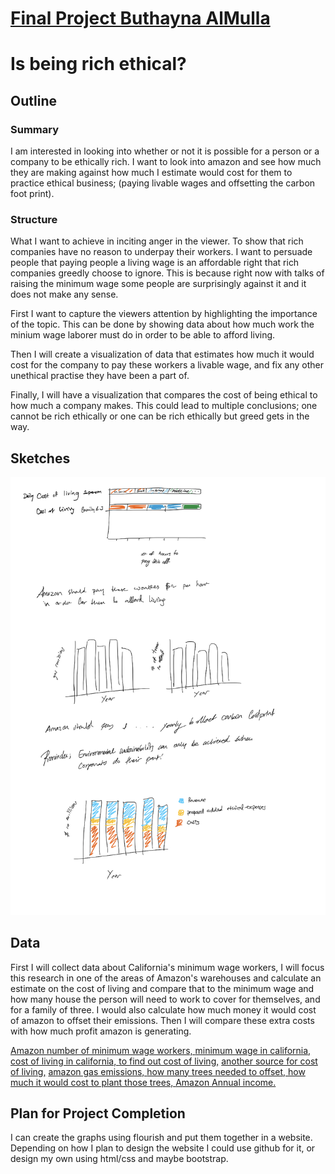 # [Final Project Buthayna AlMulla](https://bamulla.github.io/final_project_ButhaynaAlMulla.md/)

# Is being rich ethical?

## Outline
### Summary
I am interested in looking into whether or not it is possible for a person or a company to be ethically rich. I want to look into amazon and see how much they are making against how much I estimate would cost for them to practice ethical business; (paying livable wages and offsetting the carbon foot print).
### Structure
What I want to achieve in inciting anger in the viewer. To show that rich companies have no reason to underpay their workers. I want to persuade people that paying people a living wage is an affordable right that rich companies greedly choose to ignore. This is because right now with talks of raising the minimum wage some people are surprisingly against it and it does not make any sense. 

First I want to capture the viewers attention by highlighting the importance of the topic. This can be done by showing data about how much work the minium wage laborer must do in order to be able to afford living. 

Then I will create a visualization of data that estimates how much it would cost for the company to pay these workers a livable wage, and fix any other unethical practise they have been a part of. 

Finally, I will have a visualization that compares the cost of being ethical to how much a company makes. This could lead to multiple conclusions; one cannot be rich ethically or one can be rich ethically but greed gets in the way.


## Sketches
![sketches](sketch01.jpg)

## Data

First I will collect data about California's minimum wage workers, I will focus this research in one of the areas of Amazon's warehouses and calculate an estimate on the cost of living and compare that to the minimum wage and how many house the person will need to work to cover for themselves, and for a family of three. I would also calculate how much money it would cost of amazon to offset their emissions. Then I will compare these extra costs with how much profit amazon is generating. 

[Amazon number of minimum wage workers, ](https://www.npr.org/2018/10/02/653597466/amazon-sets-15-minimum-wage-for-u-s-employees-including-temps)
[minimum wage in california, ](https://www.dwt.com/blogs/employment-labor-and-benefits/2020/12/2021-california-state-local-minimum-wage)
[cost of living in california, ](https://www.daveramsey.com/elp/cost-of-living-in-california)
[to find out cost of living,](https://www.federalreserve.gov/econres/scf/dataviz/scf/chart/#series:Before_Tax_Income;demographic:racecl4;population:all;units:median)
[another source for cost of living,](https://www.census.gov/data.html)
[amazon gas emissions, ](https://www.statista.com/statistics/1056675/ghg-emissions-amazon-globally-by-source/#statisticContainer)
[how many trees needed to offset, ](https://savingnature.com/offset-your-carbon-footprint-carbon-calculator/)
[how much it would cost to plant those trees, ](https://onetreeplanted.org/products/andes)
[Amazon Annual income.](https://www.statista.com/statistics/266288/annual-et-income-of-amazoncom/)


## Plan for Project Completion
I can create the graphs using flourish and put them together in a website. Depending on how I plan to design the website I could use github for it, or design my own using html/css and maybe bootstrap. 
